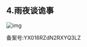 ## 4.雨夜谈诡事
  



![img](https://pic1.zhimg.com/v2-876b9b71fccafaffe2a6fd89f1e3550f.webp)

  



备案号:YX016RZdN2RXYQ3LZ

